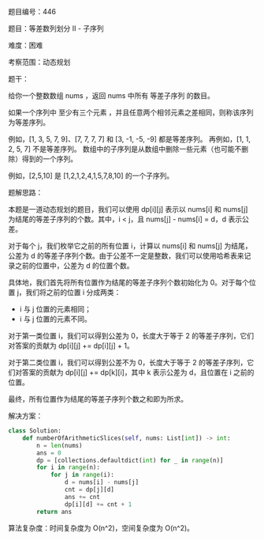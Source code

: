 题目编号：446

题目：等差数列划分 II - 子序列

难度：困难

考察范围：动态规划

题干：

给你一个整数数组 nums ，返回 nums 中所有 等差子序列 的数目。

如果一个序列中 至少有三个元素 ，并且任意两个相邻元素之差相同，则称该序列为等差序列。

例如，[1, 3, 5, 7, 9]、[7, 7, 7, 7] 和 [3, -1, -5, -9] 都是等差序列。
再例如，[1, 1, 2, 5, 7] 不是等差序列。
数组中的子序列是从数组中删除一些元素（也可能不删除）得到的一个序列。

例如，[2,5,10] 是 [1,2,1,2,4,1,5,7,8,10] 的一个子序列。

题解思路：

本题是一道动态规划的题目，我们可以使用 dp[i][j] 表示以 nums[i] 和 nums[j] 为结尾的等差子序列的个数。其中，i < j，且 nums[j] - nums[i] = d，d 表示公差。

对于每个 j，我们枚举它之前的所有位置 i，计算以 nums[i] 和 nums[j] 为结尾，公差为 d 的等差子序列个数。由于公差不一定是整数，我们可以使用哈希表来记录之前的位置中，公差为 d 的位置个数。

具体地，我们首先将所有位置作为结尾的等差子序列个数初始化为 0。对于每个位置 j，我们将之前的位置 i 分成两类：

- i 与 j 位置的元素相同；
- i 与 j 位置的元素不同。

对于第一类位置 i，我们可以得到公差为 0，长度大于等于 2 的等差子序列，它们对答案的贡献为 dp[i][j] += dp[i][j] + 1。

对于第二类位置 i，我们可以得到公差不为 0，长度大于等于 2 的等差子序列，它们对答案的贡献为 dp[i][j] += dp[k][i]，其中 k 表示公差为 d，且位置在 i 之前的位置。

最终，所有位置作为结尾的等差子序列个数之和即为所求。

解决方案：

```python
class Solution:
    def numberOfArithmeticSlices(self, nums: List[int]) -> int:
        n = len(nums)
        ans = 0
        dp = [collections.defaultdict(int) for _ in range(n)]
        for i in range(n):
            for j in range(i):
                d = nums[i] - nums[j]
                cnt = dp[j][d]
                ans += cnt
                dp[i][d] += cnt + 1
        return ans
```

算法复杂度：时间复杂度为 O(n^2)，空间复杂度为 O(n^2)。